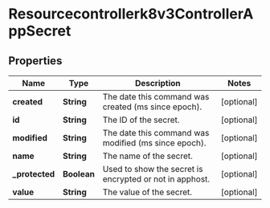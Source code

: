 

# Resourcecontrollerk8v3ControllerAppSecret


## Properties

| Name | Type | Description | Notes |
|------------ | ------------- | ------------- | -------------|
|**created** | **String** | The date this command was created (ms since epoch). |  [optional] |
|**id** | **String** | The ID of the secret. |  [optional] |
|**modified** | **String** | The date this command was modified (ms since epoch). |  [optional] |
|**name** | **String** | The name of the secret. |  [optional] |
|**_protected** | **Boolean** | Used to show the secret is encrypted or not in apphost. |  [optional] |
|**value** | **String** | The value of the secret. |  [optional] |



